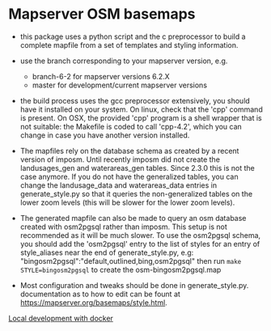 # Mapserver OSM basemaps

- this package uses a python script and the c preprocessor to build a
  complete mapfile from a set of templates and styling information.

- use the branch corresponding to your mapserver version, e.g.

  - branch-6-2 for mapserver versions 6.2.X
  - master for development/current mapserver versions

- the build process uses the gcc preprocessor extensively, you should have it installed on your
  system. On linux, check that the 'cpp' command is present. On OSX, the provided 'cpp' program is a shell
  wrapper that is not suitable: the Makefile is coded to call 'cpp-4.2', which you can change in case
  you have another version installed.

- The mapfiles rely on the database schema as created by a recent version of imposm. Until recently
  imposm did not create the landusages_gen and waterareas_gen tables. Since 2.3.0 this is not the case anymore.
  If you do not have the generalized tables, you can change the landusage_data and waterareas_data entries in
  generate_style.py so that it queries the non-generalized
  tables on the lower zoom levels (this will be slower for the lower zoom levels).

- The generated mapfile can also be made to query an osm database created with osm2pgsql rather than imposm.
  This setup is not recommended as it will be much slower. To use the osm2pgsql schema, you should add the 'osm2pgsql'
  entry to the list of styles for an entry of style_aliases near the end of generate_style.py, e.g:
  "bingosm2pgsql":"default,outlined,bing,osm2pgsql" then run `make STYLE=bingosm2pgsql` to create the osm-bingosm2pgsql.map

- Most configuration and tweaks should be done in generate_style.py.
  documentation as to how to edit can be fount at
  https://mapserver.org/basemaps/style.html.

[Local development with docker](./Docker.md)



